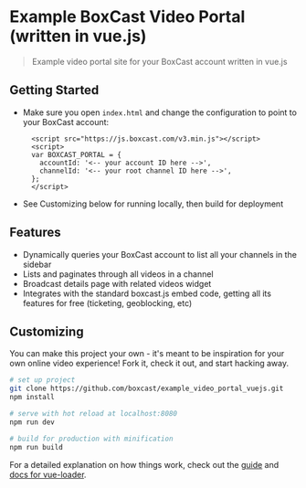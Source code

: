 # Example BoxCast Video Portal (written in vue.js)

> Example video portal site for your BoxCast account written in vue.js

## Getting Started

* Make sure you open `index.html` and change the configuration to point to your BoxCast account:
  ```
    <script src="https://js.boxcast.com/v3.min.js"></script>
    <script>
    var BOXCAST_PORTAL = {
      accountId: '<-- your account ID here -->',
      channelId: '<-- your root channel ID here -->',
    };
    </script>
    ```
* See Customizing below for running locally, then build for deployment

## Features

* Dynamically queries your BoxCast account to list all your channels in the sidebar
* Lists and paginates through all videos in a channel
* Broadcast details page with related videos widget
* Integrates with the standard boxcast.js embed code, getting all its features for free (ticketing, geoblocking, etc)

## Customizing

You can make this project your own - it's meant to be inspiration for your own online video experience! Fork it, check it out, and start hacking away.
``` bash
# set up project
git clone https://github.com/boxcast/example_video_portal_vuejs.git
npm install

# serve with hot reload at localhost:8080
npm run dev

# build for production with minification
npm run build
```

For a detailed explanation on how things work, check out the [guide](http://vuejs-templates.github.io/webpack/) and [docs for vue-loader](http://vuejs.github.io/vue-loader).
